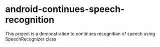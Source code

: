 # android-continues-speech-recognition
This project is a demonstration to continues recognition of speech using SpeechRecognizer class

